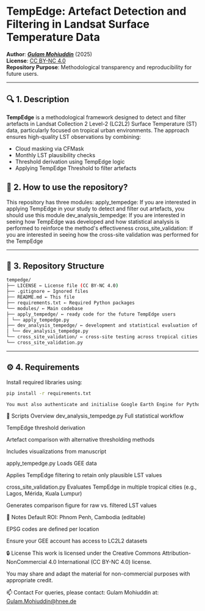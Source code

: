 # TempEdge: Artefact Detection and Filtering in Landsat Surface Temperature Data

**Author**: ***[Gulam Mohiuddin](https://www.linkedin.com/in/mohigeo33/)*** (2025)  
**License**: [CC BY-NC 4.0](https://creativecommons.org/licenses/by-nc/4.0/)  
**Repository Purpose**: Methodological transparency and reproducibility for future users.

---

## 🔍 1. Description

**TempEdge** is a methodological framework designed to detect and filter artefacts in Landsat Collection 2 Level-2 (LC2L2) Surface Temperature (ST) data, particularly focused on tropical urban environments. The approach ensures high-quality LST observations by combining:

- Cloud masking via CFMask
- Monthly LST plausibility checks
- Threshold derivation using TempEdge logic
- Applying TempEdge Threshold to filter artefacts

## 📘 2. How to use the repository?
This repository has three modules:
apply_tempedge: If you are interested in applying TempEdge in your study to detect and filter out artefacts, you should use this module
dev_analysis_tempedge: If you are interested in seeing how TempEdge was developed and how statistical analysis is performed to reinforce the method's effectiveness
cross_site_validation: If you are interested in seeing how the cross-site validation was performed for the TempEdge

---
## 📁 3. Repository Structure
 ```bash
tempedge/
├── LICENSE ← License file (CC BY-NC 4.0)
├── .gitignore ← Ignored files
├── README.md ← This file
├── requirements.txt ← Required Python packages
└── modules/ ← Main codebase
├── apply_tempedge/ ← ready code for the future TempEdge users
│ └── apply_tempedge.py
├── dev_analysis_tempedge/ ← development and statistical evaluation of the method
│ └── dev_analysis_tempedge.py
└── cross_site_validation/ ← cross-site testing across tropical cities
└── cross_site_validation.py
```
---

## ⚙️ 4. Requirements

Install required libraries using:

```bash
pip install -r requirements.txt

You must also authenticate and initialise Google Earth Engine for Python.
```
🧪 Scripts Overview
dev_analysis_tempedge.py
Full statistical workflow

TempEdge threshold derivation

Artefact comparison with alternative thresholding methods

Includes visualizations from manuscript

apply_tempedge.py
Loads GEE data

Applies TempEdge filtering to retain only plausible LST values

cross_site_validation.py
Evaluates TempEdge in multiple tropical cities (e.g., Lagos, Mérida, Kuala Lumpur)

Generates comparison figure for raw vs. filtered LST values

📌 Notes
Default ROI: Phnom Penh, Cambodia (editable)

EPSG codes are defined per location

Ensure your GEE account has access to LC2L2 datasets

🔒 License
This work is licensed under the Creative Commons Attribution-NonCommercial 4.0 International (CC BY-NC 4.0) license.

You may share and adapt the material for non-commercial purposes with appropriate credit.

📫 Contact
For queries, please contact: Gulam Mohiuddin at: Gulam.Mohiuddin@hnee.de

